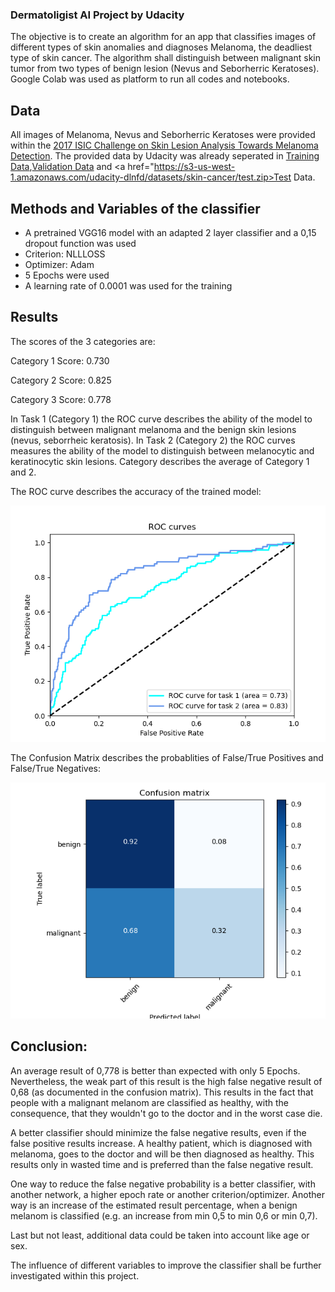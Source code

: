 ### Dermatoligist AI Project by Udacity
The objective is to create an algorithm for an app that classifies images of different types of skin anomalies and diagnoses Melanoma, the deadliest type of skin cancer. The algorithm shall distinguish between malignant skin tumor from two types of benign lesion (Nevus and Seborherric Keratoses). Google Colab was used as platform to run all codes and notebooks.

## Data
All images of Melanoma, Nevus and Seborherric Keratoses were provided within the  <a href="https://challenge.kitware.com/#challenge/583f126bcad3a51cc66c8d9a">2017 ISIC Challenge on Skin Lesion Analysis Towards Melanoma Detection</a>.
The provided data by Udacity was already seperated in <a href="https://s3-us-west-1.amazonaws.com/udacity-dlnfd/datasets/skin-cancer/train.zip">Training Data</a>,<a href="https://s3-us-west-1.amazonaws.com/udacity-dlnfd/datasets/skin-cancer/valid.zip">Validation Data</a>  and <a href="https://s3-us-west-1.amazonaws.com/udacity-dlnfd/datasets/skin-cancer/test.zip>Test Data</a>.

## Methods and Variables of the classifier
  - A pretrained VGG16 model with an adapted 2 layer classifier and a 0,15 dropout function was used
  - Criterion: NLLLOSS
  - Optimizer: Adam
  - 5 Epochs were used
  - A learning rate of 0.0001 was used for the training
  
## Results
The scores of the 3 categories are:
  
Category 1 Score: 0.730
  
Category 2 Score: 0.825
  
Category 3 Score: 0.778
  
In Task 1 (Category 1) the ROC curve describes the ability of the model to distinguish between malignant melanoma and the benign skin lesions (nevus, seborrheic keratosis). In Task 2 (Category 2)  the ROC curves measures the ability of the model to distinguish between melanocytic and keratinocytic skin lesions. Category describes the average of Category 1 and 2.
  
The ROC curve describes the accuracy of the trained model:
  
![alt text](https://github.com/MaPoi350/dermatologist-ai/blob/main/assets/ROC_Curvature.png) 
  
The Confusion Matrix describes the probablities of False/True Positives and False/True Negatives:
  
![alt text](https://github.com/MaPoi350/dermatologist-ai/blob/main/assets/Confusion_Matrix.png)
  
## Conclusion:

An average result of 0,778 is better than expected with only 5 Epochs. Nevertheless, the weak part of this result is the high false negative result of 0,68 (as documented in the confusion matrix). This results in the fact that people with a malignant melanom are classified as healthy, with the consequence, that they wouldn't go to the doctor and in the worst case die.

A better classifier should minimize the false negative results, even if the false positive results increase. A healthy patient, which is diagnosed with melanoma, goes to the doctor and will be then diagnosed as healthy. This results only in wasted time and is preferred than the false negative result.

One way to reduce the false negative probability is a better classifier, with another network, a higher epoch rate or another criterion/optimizer. Another way is an increase of the estimated result percentage, when a benign melanom is classified (e.g. an increase from min 0,5 to min 0,6 or min 0,7).

Last but not least, additional data could be taken into account like age or sex.

The influence of different variables to improve the classifier shall be further investigated within this project.


 
